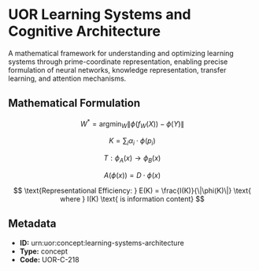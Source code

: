 # UOR Learning Systems and Cognitive Architecture

A mathematical framework for understanding and optimizing learning systems through prime-coordinate representation, enabling precise formulation of neural networks, knowledge representation, transfer learning, and attention mechanisms.

## Mathematical Formulation

$$
W^* = \operatorname{argmin}_W \|\phi(f_W(X)) - \phi(Y)\|
$$

$$
K = \sum_i \alpha_i \cdot \phi(p_i)
$$

$$
T: \phi_A(x) \rightarrow \phi_B(x)
$$

$$
A(\phi(x)) = D \cdot \phi(x)
$$

$$
\text{Representational Efficiency: } E(K) = \frac{I(K)}{\|\phi(K)\|} \text{ where } I(K) \text{ is information content}
$$

## Metadata

- **ID:** urn:uor:concept:learning-systems-architecture
- **Type:** concept
- **Code:** UOR-C-218
